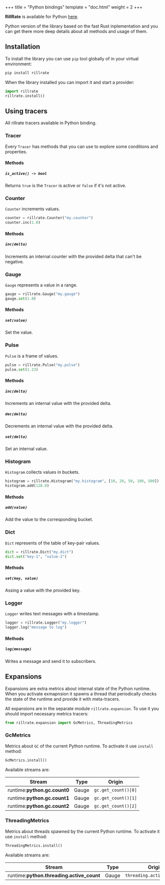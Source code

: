 +++
title = "Python bindings"
template = "doc.html"
weight = 2
+++

**RillRate** is available for Python [here](https://pypi.org/project/rillrate/).

Python version of the library based on the fast Rust inplementation and you can get
there more deep details about all methods and usage of them.

## Installation

To install the library you can use `pip` tool globally of in your virtual environment:

```bash
pip install rillrate
```

When the library installed you can import it and start a provider:

```python
import rillrate
rillrate.install()
```



## Using tracers

All rillrate tracers available in Python binding.

### Tracer

Every `Tracer` has methods that you can use to explore some conditions and properties.

#### Methods

##### `is_active() -> bool`

Returns `true` is the `Tracer` is active or `false` if it's not active.



### Counter

`Counter` increments values.

```python
counter = rillrate.Counter("my.counter")
counter.inc(1.0)
```

#### Methods

##### `inc(delta)`

Increments an internal counter with the provided delta that can't be negative.



### Gauge

`Gauge` represents a value in a range.

```python
gauge = rillrate.Gauge("my.gauge")
gauge.set(1.0)
```

#### Methods

##### `set(value)`

Set the value.



### Pulse

`Pulse` is a frame of values.

```python
pulse = rillrate.Pulse("my.pulse")
pulse.set(1.23)
```

#### Methods

##### `inc(delta)`

Increments an internal value with the provided delta.

##### `dec(delta)`

Decrements an internal value with the provided delta.

##### `set(delta)`

Set an internal value.



### Histogram

`Histogram` collects values in buckets.

```python
histogram = rillrate.Histogram("my.histogram", [10, 20, 50, 100, 500])
histogram.add(128.0)
```

#### Methods

##### `add(value)`

Add the value to the corresponding bucket.



### Dict

`Dict` represents of the table of key-pair values.

```python
dict = rillrate.Dict("my.dict")
dict.set("key-1", "value-1")
```

#### Methods

##### `set(key, value)`

Assing a value with the provided key.



### Logger

`Logger` writes text messages with a timestamp.

```python
logger = rillrate.Logger("my.logger")
logger.log("message to log")
```

#### Methods

##### `log(message)`

Writes a message and send it to subscribers.



## Expansions

Expansions are extra metrics about internal state of the Python runtime.
When you activate exmapnsion it spawns a thread that periodically checks the state
of the runtime and provide it with meta-tracers.

All expansions are in the separate module `rillrate.expansion`. To use it you should
import necessary metrics tracers:

```python
from rillrate.expansion import GcMetrics, ThreadingMetrics
```

### GcMetrics

Metrics about `GC` of the current Python runtime.
To activate it use `install` method:

```python
GcMetrics.install()
```

Available streams are:

| Stream                       | Type  | Origin              |
| ---------------------------- | ----- | ------------------- |
| runtime:**python.gc.count0** | Gauge | `gc.get_count()[0]` |
| runtime:**python.gc.count1** | Gauge | `gc.get_count()[1]` |
| runtime:**python.gc.count2** | Gauge | `gc.get_count()[2]` |

### ThreadingMetrics

Metrics about threads spawned by the current Python runtime.
To activate it use `install` method:

```python
ThreadingMetrics.install()
```

Available streams are:

| Stream                                    | Type  | Origin                     |
| ----------------------------------------- | ----- | -------------------------- |
| runtime:**python.threading.active_count** | Gauge | `threading.active_count()` |

